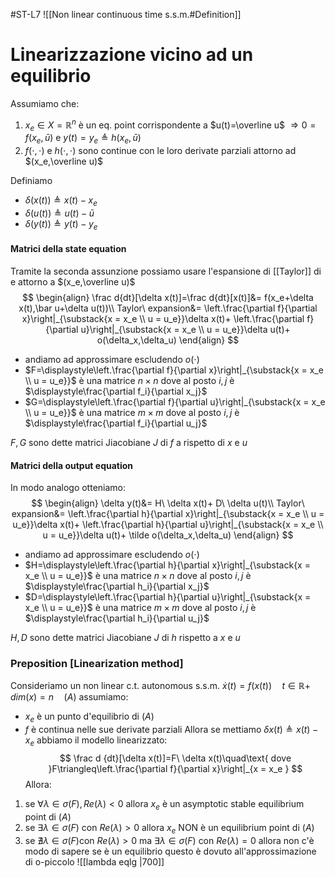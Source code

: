 #ST-L7 ![[Non linear continuous time s.s.m.#Definition]]
# Linearizzazione vicino ad un equilibrio
Assumiamo che:
1. $x_e\in X=\mathbb R^n$ è un eq. point corrispondente a $u(t)=\overline u$ 
	$\Rightarrow 0=f(x_e,\bar u)$ e $y(t)=y_e\triangleq h(x_e,\bar u)$   
2. $f(\cdot,\cdot)$ e $h(\cdot,\cdot)$ sono continue con le loro derivate parziali attorno ad $(x_e,\overline u)$

Definiamo
- $\delta(x(t))\triangleq x(t)-x_e$
- $\delta(u(t))\triangleq u(t)-\bar u$
- $\delta(y(t))\triangleq y(t)-y_e$
#### Matrici della state equation
Tramite la seconda assunzione possiamo usare l'espansione di [[Taylor]] di  e   attorno a $(x_e,\overline u)$ 
$$
\begin{align}
\frac d{dt}[\delta x(t)]=\frac d{dt}[x(t)]&= f(x_e+\delta x(t),\bar u+\delta u(t))\\
Taylor\ expansion&= 
\left.\frac{\partial f}{\partial x}\right|_{\substack{x = x_e \\ u = u_e}}\delta x(t)+
\left.\frac{\partial f}{\partial u}\right|_{\substack{x = x_e \\ u = u_e}}\delta u(t)+
o(\delta_x,\delta_u)
\end{align}
$$


- andiamo ad approssimare escludendo $o(\cdot)$
- $F=\displaystyle\left.\frac{\partial f}{\partial x}\right|_{\substack{x = x_e \\ u = u_e}}$ è una matrice $n\times n$ dove al posto $i,j$ è $\displaystyle\frac{\partial f_i}{\partial x_j}$
 - $G=\displaystyle\left.\frac{\partial f}{\partial u}\right|_{\substack{x = x_e \\ u = u_e}}$ è una matrice $m\times m$ dove al posto $i,j$ è $\displaystyle\frac{\partial f_i}{\partial u_j}$

$F,G$ sono dette matrici Jiacobiane $J$ di $f$ a rispetto di $x$ e $u$


#### Matrici della output equation
In modo analogo otteniamo:
$$
\begin{align}
\delta y(t)&= H\ \delta x(t)+ D\ \delta u(t)\\
Taylor\ expansion&= 
\left.\frac{\partial h}{\partial x}\right|_{\substack{x = x_e \\ u = u_e}}\delta x(t)+
\left.\frac{\partial h}{\partial u}\right|_{\substack{x = x_e \\ u = u_e}}\delta u(t)+
\tilde o(\delta_x,\delta_u)
\end{align}
$$


- andiamo ad approssimare escludendo $o(\cdot)$
- $H=\displaystyle\left.\frac{\partial h}{\partial x}\right|_{\substack{x = x_e \\ u = u_e}}$ è una matrice $n\times n$ dove al posto $i,j$ è $\displaystyle\frac{\partial h_i}{\partial x_j}$
 - $D=\displaystyle\left.\frac{\partial h}{\partial u}\right|_{\substack{x = x_e \\ u = u_e}}$ è una matrice $m\times m$ dove al posto $i,j$ è $\displaystyle\frac{\partial h_i}{\partial u_j}$

 $H,D$ sono dette matrici Jiacobiane $J$ di $h$ rispetto a $x$ e $u$
 
### Preposition \[Linearization method]
Consideriamo un non linear c.t. autonomous s.s.m.
$\dot x(t)=f(x(t))\quad t\in \mathbb R+\quad dim(x)=n\quad (A)$
assumiamo:
- $x_e$ è un punto d'equilibrio di $(A)$
- $f$ è continua nelle sue derivate parziali
Allora se  mettiamo $\delta x(t)\triangleq x(t)-x_e$ abbiamo il modello linearizzato:
$$
\frac d {dt}[\delta x(t)]=F\ \delta x(t)\quad\text{ dove }F\triangleq\left.\frac{\partial f}{\partial x}\right|_{x = x_e }
$$
Allora:
1. se $\forall \lambda\in \sigma (F), Re(\lambda)<0$ allora $x_e$ è un asymptotic stable equilibrium point di $(A)$
2. se $\exists \lambda\in\sigma(F)$ con $Re(\lambda)>0$ allora $x_e$ NON è un equilibrium point di $(A)$
3. se $\nexists \lambda\in\sigma(F)$con $Re(\lambda)>0$ ma $\exists \lambda\in \sigma(F)$ con $Re(\lambda)=0$ allora non c'è modo di sapere se è un equilibrio
	questo è dovuto all'approssimazione di o-piccolo
![[lambda eqlg |700]]
